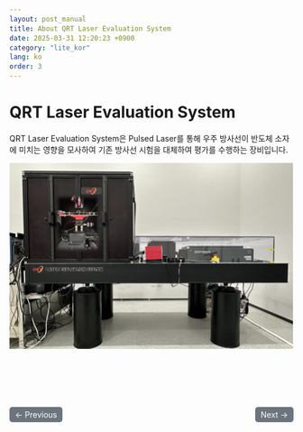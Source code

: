 ```yaml
---
layout: post_manual
title: About QRT Laser Evaluation System
date: 2025-03-31 12:20:23 +0900
category: "lite_kor"
lang: ko
order: 3
---
```


# QRT Laser Evaluation System

QRT Laser Evaluation System은 Pulsed Laser를 통해 우주 방사선이 반도체 소자에 미치는 영향을 모사하여 기존 방사선 시험을 대체하여 평가를 수행하는 장비입니다.

<img src="/assets/Articles/QRT-laser.png">


<br/>
<div style="display: flex; justify-content: space-between; align-items: center; margin-top: 100px;">
  <!-- 이전 페이지 버튼 -->
  <a href="/manuals/manuals_lite_kor/Chapter 0/" class="btn btn-primary" style="display: inline-block; padding: 5px 10px; background-color: #6c757d; color: white; text-decoration: none; border-radius: 5px;">
    ← Previous
  </a>

  <!-- 다음 페이지 버튼 -->
  <a href="/manuals/manuals_lite_kor/Chapter 1/Chapter 1-1/" class="btn btn-primary" style="display: inline-block; padding: 5px 10px; background-color: #6c757d; color: white; text-decoration: none; border-radius: 5px;">
    Next →
  </a>
</div>